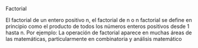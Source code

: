 Factorial

El factorial de un entero positivo n, el factorial de n o n factorial se define en principio como el producto de todos los números enteros positivos desde 1 hasta n. Por ejemplo: La operación de factorial aparece en muchas áreas de las matemáticas, particularmente en combinatoria y análisis matemático
